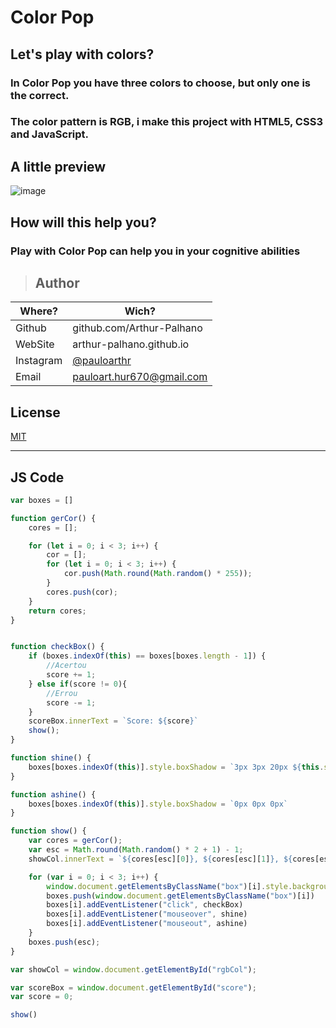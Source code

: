 # **Color Pop**

## Let's play with colors?

### In Color Pop you have three colors to choose, but only one is the correct.

### The color pattern is RGB, i make this project with HTML5, CSS3 and JavaScript.

## A little preview

![image](https://user-images.githubusercontent.com/49375534/81453035-e6999680-915e-11ea-97f1-83d3d3e2af85.png)

## How will this help you?

### Play with Color Pop can help you in your cognitive abilities

> ## Author
| **Where?** | **Wich?** |
|------------|-----------|
|Github|github.com/Arthur-Palhano|
|WebSite|arthur-palhano.github.io|
|Instagram|[@pauloarthr](https://www.instagram.com/pauloarthr/)|
|Email|pauloart.hur670@gmail.com|

## License

[MIT]()

---

## JS Code

```js
var boxes = []

function gerCor() {
    cores = [];

    for (let i = 0; i < 3; i++) {
        cor = [];
        for (let i = 0; i < 3; i++) {
            cor.push(Math.round(Math.random() * 255));
        }
        cores.push(cor);
    }
    return cores;
}


function checkBox() {
    if (boxes.indexOf(this) == boxes[boxes.length - 1]) {
        //Acertou
        score += 1;
    } else if(score != 0){
        //Errou
        score -= 1;
    }
    scoreBox.innerText = `Score: ${score}`
    show();
}

function shine() {
    boxes[boxes.indexOf(this)].style.boxShadow = `3px 3px 20px ${this.style.backgroundColor}`
}

function ashine() {
    boxes[boxes.indexOf(this)].style.boxShadow = `0px 0px 0px`
}

function show() {
    var cores = gerCor();
    var esc = Math.round(Math.random() * 2 + 1) - 1;
    showCol.innerText = `${cores[esc][0]}, ${cores[esc][1]}, ${cores[esc][2]}`

    for (var i = 0; i < 3; i++) {
        window.document.getElementsByClassName("box")[i].style.backgroundColor = `rgb(${cores[i][0]}, ${cores[i][1]}, ${cores[i][2]})`;
        boxes.push(window.document.getElementsByClassName("box")[i])
        boxes[i].addEventListener("click", checkBox)
        boxes[i].addEventListener("mouseover", shine)
        boxes[i].addEventListener("mouseout", ashine)
    }
    boxes.push(esc);
}

var showCol = window.document.getElementById("rgbCol");

var scoreBox = window.document.getElementById("score");
var score = 0;

show()
```
